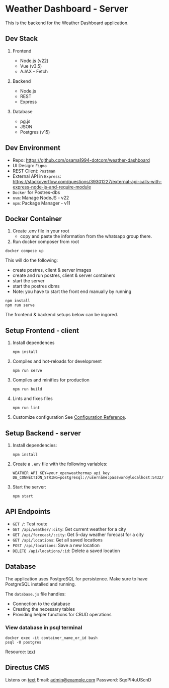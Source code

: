 # Weather Dashboard - Server

This is the backend for the Weather Dashboard application.

## Dev Stack
1. Frontend
   - Node.js (v22)
   - Vue (v3.5)
   - AJAX - Fetch

2. Backend
   - Node.js
   - REST
   - Express

3. Database
   - pg.js
   - JSON
   - Postgres (v15)


## Dev Environment
- Repo: https://github.com/osama1994-dotcom/weather-dashboard
- UI Design: `Figma`
- REST Client: `Postman`
- External API in `Express`: https://stackoverflow.com/questions/39301227/external-api-calls-with-express-node-js-and-require-module
- `Docker` for Postres-dbs
- `nvm`: Manage NodeJS - v22
- `npm`: Package Manager - v11


## Docker Container
1. Create .env file in your root
   - copy and paste the information from the whatsapp group there.
2. Run docker composer from root
```
docker compose up
```
This will do the following:
- create postres, client & server images
- create and run postres, client & server containers
- start the server
- start the postres dbms
- Note: you have to start the front end manually by running
```
npm install
npm run serve
```
The frontend & backend setups below can be ingored.


 ## Setup Frontend - client
1. Install dependences
   ```
   npm install
   ```
2. Compiles and hot-reloads for development
   ```
   npm run serve
   ```
3. Compiles and minifies for production
   ```
   npm run build
   ```
4. Lints and fixes files
   ```
   npm run lint
   ```
5. Customize configuration
See [Configuration Reference](https://cli.vuejs.org/config/).



## Setup Backend - server
1. Install dependencies:
   ```
   npm install
   ```
2. Create a `.env` file with the following variables:
   ```
   WEATHER_API_KEY=your_openweathermap_api_key
   DB_CONNECTION_STRING=postgresql://username:password@localhost:5432/weather_app
   ```
3. Start the server:
   ```
   npm start
   ```
## API Endpoints
- `GET /`: Test route
- `GET /api/weather/:city`: Get current weather for a city
- `GET /api/forecast/:city`: Get 5-day weather forecast for a city
- `GET /api/locations`: Get all saved locations
- `POST /api/locations`: Save a new location
- `DELETE /api/locations/:id`: Delete a saved location

## Database
The application uses PostgreSQL for persistence. Make sure to have PostgreSQL installed and running.

The `database.js` file handles:
- Connection to the database
- Creating the necessary tables
- Providing helper functions for CRUD operations

### View database in psql terminal
```
docker exec -it container_name_or_id bash
psql -U postgres
```
Resource: [text](https://neon.tech/postgresql/postgresql-administration/postgresql-show-databases)



## Directus CMS
Listens on [text](http://localhost:8055)
Email: admin@example.com
Password: SqoPI4uUScnD
